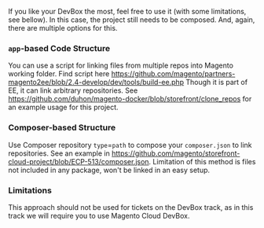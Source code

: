 If you like your DevBox the most, feel free to use it (with some limitations, see bellow).
In this case, the project still needs to be composed.
And, again, there are multiple options for this.

### `app`-based Code Structure

You can use a script for linking files from multiple repos into Magento working folder.
Find script here https://github.com/magento/partners-magento2ee/blob/2.4-develop/dev/tools/build-ee.php
Though it is part of EE, it can link arbitrary repositories.
See https://github.com/duhon/magento-docker/blob/storefront/clone_repos for an example usage for this project.

### Composer-based Structure

Use Composer repository `type`=`path` to compose your `composer.json` to link repositories.
See an example in https://github.com/magento/storefront-cloud-project/blob/ECP-513/composer.json.
Limitation of this method is files not included in any package, won't be linked in an easy setup.

### Limitations

This approach should not be used for tickets on the DevBox track, as in this track we will require you to use Magento Cloud DevBox.